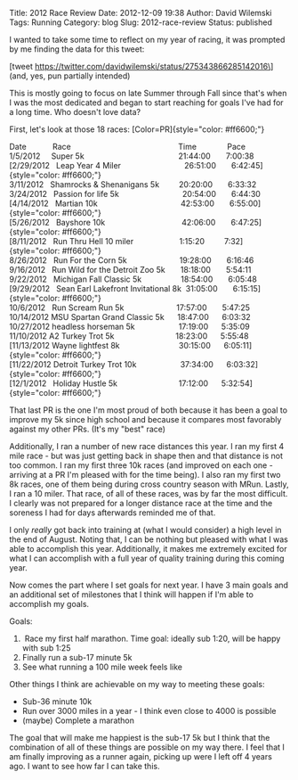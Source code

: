 Title: 2012 Race Review
Date: 2012-12-09 19:38
Author: David Wilemski
Tags: Running
Category: blog
Slug: 2012-race-review
Status: published

I wanted to take some time to reflect on my year of racing, it was
prompted by me finding the data for this tweet:

\[tweet https://twitter.com/davidwilemski/status/275343866285142016\]  
(and, yes, pun partially intended)

This is mostly going to focus on late Summer through Fall since that\'s
when I was the most dedicated and began to start reaching for goals
I\'ve had for a long time. Who doesn\'t love data?

First, let\'s look at those 18 races:
[Color=PR]{style="color: #ff6600;"}

Date            Race                                                
Time              Pace  
1/5/2012     Super 5k                                           21:44:00
      7:00:38  
[2/29/2012   Leap Year 4 Miler                             26:51:00    
  6:42:45]{style="color: #ff6600;"}  
3/11/2012   Shamrocks & Shenanigans 5k         20:20:00       6:33:32  
3/24/2012   Passion for life 5k                             20:54:00    
  6:44:30  
[4/14/2012   Martian 10k                                      42:53:00  
    6:55:00]{style="color: #ff6600;"}  
[5/26/2012   Bayshore 10k                                   42:06:00    
  6:47:25]{style="color: #ff6600;"}  
[8/11/2012   Run Thru Hell 10 miler                     1:15:20        
7:32]{style="color: #ff6600;"}  
8/26/2012   Run For the Corn 5k                        19:28:00      
6:16:46  
9/16/2012   Run Wild for the Detroit Zoo 5k       18:18:00      
5:54:11  
9/22/2012   Michigan Fall Classic 5k                  18:54:00      
6:05:48  
[9/29/2012   Sean Earl Lakefront Invitational 8k  31:05:00      
6:15:15]{style="color: #ff6600;"}  
10/6/2012   Run Scream Run 5k                        17:57:00      
5:47:25  
10/14/2012 MSU Spartan Grand Classic 5k      18:47:00      6:03:32  
10/27/2012 headless horseman 5k                    17:19:00    
 5:35:09  
11/10/2012 A2 Turkey Trot 5k                            18:23:00    
 5:55:48  
[11/13/2012 Wayne lightfest 8k                           30:15:00    
 6:05:11]{style="color: #ff6600;"}  
[11/22/2012 Detroit Turkey Trot 10k                    37:34:00    
 6:03:32]{style="color: #ff6600;"}  
[12/1/2012   Holiday Hustle 5k                            17:12:00    
 5:32:54]{style="color: #ff6600;"}

That last PR is the one I\'m most proud of both because it has been a
goal to improve my 5k since high school and because it compares most
favorably against my other PRs. (It\'s my \"best\" race)

Additionally, I ran a number of new race distances this year. I ran my
first 4 mile race - but was just getting back in shape then and that
distance is not too common. I ran my first three 10k races (and improved
on each one - arriving at a PR I\'m pleased with for the time being). I
also ran my first two 8k races, one of them being during cross country
season with MRun. Lastly, I ran a 10 miler. That race, of all of these
races, was by far the most difficult. I clearly was not prepared for a
longer distance race at the time and the soreness I had for days
afterwards reminded me of that.

I only *really* got back into training at (what I would consider) a high
level in the end of August. Noting that, I can be nothing but pleased
with what I was able to accomplish this year. Additionally, it makes me
extremely excited for what I can accomplish with a full year of quality
training during this coming year.

Now comes the part where I set goals for next year. I have 3 main goals
and an additional set of milestones that I think will happen if I\'m
able to accomplish my goals.

Goals:

1.   Race my first half marathon. Time goal: ideally sub 1:20, will be
    happy with sub 1:25
2.  Finally run a sub-17 minute 5k
3.  See what running a 100 mile week feels like

Other things I think are achievable on my way to meeting these goals:

-   Sub-36 minute 10k
-   Run over 3000 miles in a year - I think even close to 4000 is
    possible
-   (maybe) Complete a marathon

The goal that will make me happiest is the sub-17 5k but I think that
the combination of all of these things are possible on my way there. I
feel that I am finally improving as a runner again, picking up were I
left off 4 years ago. I want to see how far I can take this.
